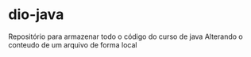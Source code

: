# dio-java
Repositório para armazenar todo o código do curso de java 
Alterando o conteudo de um arquivo de forma local
